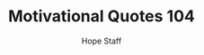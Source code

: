 ---
image: /assets/img/mq/mq_104_graham.png
title: Motivational Quotes 104
categories:
  - Motivational Quotes
author: Hope Staff
notes: Motivational Quotes 104
embed: >-
  EMBED_GOES_HERE
transcript: >-
  SOME LINES OF TEXT START HERE
---